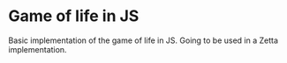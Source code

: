 # Game of life in JS

Basic implementation of the game of life in JS. Going to be used in a Zetta implementation.
